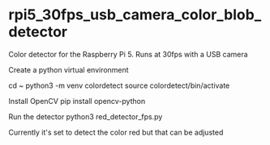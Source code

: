 # rpi5_30fps_usb_camera_color_blob_detector
Color detector for the Raspberry Pi 5. Runs at 30fps with a USB camera

Create a python virtual environment

cd ~
python3 -m venv colordetect
source colordetect/bin/activate

Install OpenCV
pip install opencv-python

Run the detector
python3 red_detector_fps.py


Currently it's set to detect the color red but that can be adjusted
